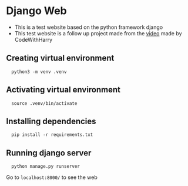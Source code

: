# Django Web
- This is a test website based on the python framework django
- This test website is a follow up project made from the [video](https://www.youtube.com/watch?v=JxzZxdht-XY) made by CodeWithHarry

## Creating virtual environment
```
  python3 -m venv .venv
```
## Activating virtual environment
```
  source .venv/bin/activate
```
## Installing dependencies
```
  pip install -r requirements.txt
```
## Running django server
```
  python manage.py runserver
```

Go to `localhost:8000/` to see the web
